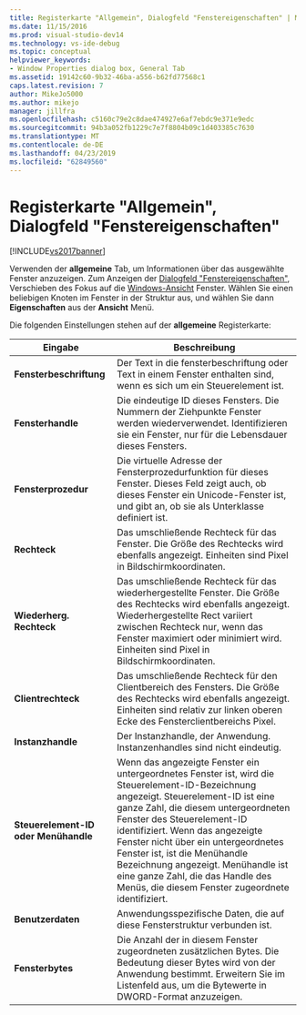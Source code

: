 ```yaml
---
title: Registerkarte "Allgemein", Dialogfeld "Fenstereigenschaften" | Microsoft-Dokumentation
ms.date: 11/15/2016
ms.prod: visual-studio-dev14
ms.technology: vs-ide-debug
ms.topic: conceptual
helpviewer_keywords:
- Window Properties dialog box, General Tab
ms.assetid: 19142c60-9b32-46ba-a556-b62fd77568c1
caps.latest.revision: 7
author: MikeJo5000
ms.author: mikejo
manager: jillfra
ms.openlocfilehash: c5160c79e2c8dae474927e6af7ebdc9e371e9edc
ms.sourcegitcommit: 94b3a052fb1229c7e7f8804b09c1d403385c7630
ms.translationtype: MT
ms.contentlocale: de-DE
ms.lasthandoff: 04/23/2019
ms.locfileid: "62849560"
---
```

# <a name="general-tab-window-properties-dialog-box"></a>Registerkarte "Allgemein", Dialogfeld "Fenstereigenschaften"
[!INCLUDE[vs2017banner](../includes/vs2017banner.md)]

Verwenden der **allgemeine** Tab, um Informationen über das ausgewählte Fenster anzuzeigen. Zum Anzeigen der [Dialogfeld "Fenstereigenschaften"](../debugger/window-properties-dialog-box.md), Verschieben des Fokus auf die [Windows-Ansicht](../debugger/windows-view.md) Fenster. Wählen Sie einen beliebigen Knoten im Fenster in der Struktur aus, und wählen Sie dann **Eigenschaften** aus der **Ansicht** Menü.  
  
 Die folgenden Einstellungen stehen auf der **allgemeine** Registerkarte:  
  
|Eingabe|Beschreibung|  
|-----------|-----------------|  
|**Fensterbeschriftung**|Der Text in die fensterbeschriftung oder Text in einem Fenster enthalten sind, wenn es sich um ein Steuerelement ist.|  
|**Fensterhandle**|Die eindeutige ID dieses Fensters. Die Nummern der Ziehpunkte Fenster werden wiederverwendet. Identifizieren sie ein Fenster, nur für die Lebensdauer dieses Fensters.|  
|**Fensterprozedur**|Die virtuelle Adresse der Fensterprozedurfunktion für dieses Fenster. Dieses Feld zeigt auch, ob dieses Fenster ein Unicode-Fenster ist, und gibt an, ob sie als Unterklasse definiert ist.|  
|**Rechteck**|Das umschließende Rechteck für das Fenster. Die Größe des Rechtecks wird ebenfalls angezeigt. Einheiten sind Pixel in Bildschirmkoordinaten.|  
|**Wiederherg. Rechteck**|Das umschließende Rechteck für das wiederhergestellte Fenster. Die Größe des Rechtecks wird ebenfalls angezeigt. Wiederhergestellte Rect variiert zwischen Rechteck nur, wenn das Fenster maximiert oder minimiert wird. Einheiten sind Pixel in Bildschirmkoordinaten.|  
|**Clientrechteck**|Das umschließende Rechteck für den Clientbereich des Fensters. Die Größe des Rechtecks wird ebenfalls angezeigt. Einheiten sind relativ zur linken oberen Ecke des Fensterclientbereichs Pixel.|  
|**Instanzhandle**|Der Instanzhandle, der Anwendung. Instanzenhandles sind nicht eindeutig.|  
|**Steuerelement-ID oder Menühandle**|Wenn das angezeigte Fenster ein untergeordnetes Fenster ist, wird die Steuerelement-ID-Bezeichnung angezeigt. Steuerelement-ID ist eine ganze Zahl, die diesem untergeordneten Fenster des Steuerelement-ID identifiziert. Wenn das angezeigte Fenster nicht über ein untergeordnetes Fenster ist, ist die Menühandle Bezeichnung angezeigt. Menühandle ist eine ganze Zahl, die das Handle des Menüs, die diesem Fenster zugeordnete identifiziert.|  
|**Benutzerdaten**|Anwendungsspezifische Daten, die auf diese Fensterstruktur verbunden ist.|  
|**Fensterbytes**|Die Anzahl der in diesem Fenster zugeordneten zusätzlichen Bytes. Die Bedeutung dieser Bytes wird von der Anwendung bestimmt. Erweitern Sie im Listenfeld aus, um die Bytewerte in DWORD-Format anzuzeigen.|
